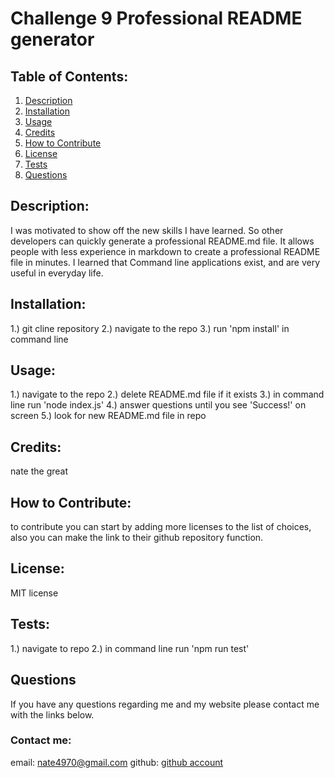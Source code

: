 # Challenge 9 Professional README generator

## Table of Contents:
1. [Description](#description)
2. [Installation](#installation)
3. [Usage](#usage)
4. [Credits](#credits)
5. [How to Contribute](#contribute)
6. [License](#license)
7. [Tests](#tests)
8. [Questions](#questions)

<a name="description"></a>
## Description: 
I was motivated to show off the new skills I have learned.
So other developers can quickly generate a professional README.md file.
It allows people with less experience in markdown to create a professional README file in minutes.
I learned that Command line applications exist, and are very useful in everyday life.

<a name="installation"></a>
## Installation: 
1.) git cline repository 2.) navigate to the repo 3.) run 'npm install' in command line

<a name="usage"></a>
## Usage: 
1.) navigate to the repo 2.) delete README.md file if it exists 3.) in command line run 'node index.js' 4.) answer questions until you see 'Success!' on screen 5.) look for new README.md file in repo

<a name="credits"></a>
## Credits: 
nate the great

<a name="contribute"></a>
## How to Contribute:
to contribute you can start by adding more licenses to the list of choices, also you can make the link to their github repository function.

<a name="license"></a>
## License: 
MIT license

<a name="tests"></a>
## Tests: 
1.) navigate to repo 2.) in command line run 'npm run test'

<a name="questions"></a>
## Questions 
If you have any questions regarding me and my website please contact me with the links below.

### Contact me:
email: nate4970@gmail.com
github: <a href="github.com/nate-kleinsorge">github account</a>
